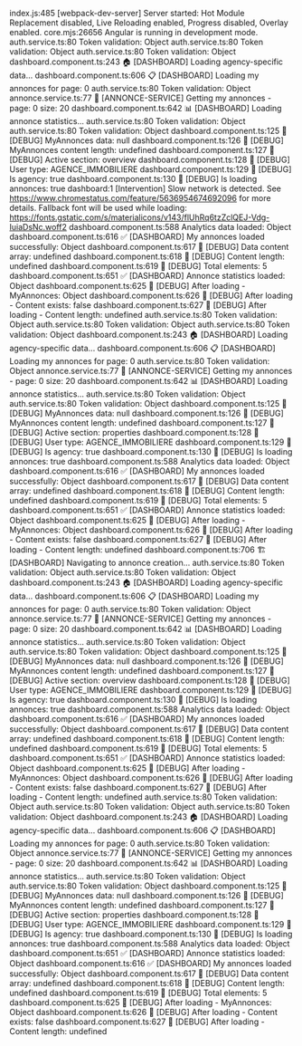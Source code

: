 index.js:485 [webpack-dev-server] Server started: Hot Module Replacement disabled, Live Reloading enabled, Progress disabled, Overlay enabled.
core.mjs:26656 Angular is running in development mode.
auth.service.ts:80 Token validation: Object
auth.service.ts:80 Token validation: Object
auth.service.ts:80 Token validation: Object
dashboard.component.ts:243 🏠 [DASHBOARD] Loading agency-specific data...
dashboard.component.ts:606 📋 [DASHBOARD] Loading my annonces for page: 0
auth.service.ts:80 Token validation: Object
annonce.service.ts:77 🔄 [ANNONCE-SERVICE] Getting my annonces - page: 0 size: 20
dashboard.component.ts:642 📊 [DASHBOARD] Loading annonce statistics...
auth.service.ts:80 Token validation: Object
auth.service.ts:80 Token validation: Object
dashboard.component.ts:125 🎯 [DEBUG] MyAnnonces data: null
dashboard.component.ts:126 🎯 [DEBUG] MyAnnonces content length: undefined
dashboard.component.ts:127 🎯 [DEBUG] Active section: overview
dashboard.component.ts:128 🎯 [DEBUG] User type: AGENCE_IMMOBILIERE
dashboard.component.ts:129 🎯 [DEBUG] Is agency: true
dashboard.component.ts:130 🎯 [DEBUG] Is loading annonces: true
dashboard:1 [Intervention] Slow network is detected. See https://www.chromestatus.com/feature/5636954674692096 for more details. Fallback font will be used while loading: https://fonts.gstatic.com/s/materialicons/v143/flUhRq6tzZclQEJ-Vdg-IuiaDsNc.woff2
dashboard.component.ts:588 Analytics data loaded: Object
dashboard.component.ts:616 ✅ [DASHBOARD] My annonces loaded successfully: Object
dashboard.component.ts:617 🎯 [DEBUG] Data content array: undefined
dashboard.component.ts:618 🎯 [DEBUG] Content length: undefined
dashboard.component.ts:619 🎯 [DEBUG] Total elements: 5
dashboard.component.ts:651 ✅ [DASHBOARD] Annonce statistics loaded: Object
dashboard.component.ts:625 🎯 [DEBUG] After loading - MyAnnonces: Object
dashboard.component.ts:626 🎯 [DEBUG] After loading - Content exists: false
dashboard.component.ts:627 🎯 [DEBUG] After loading - Content length: undefined
auth.service.ts:80 Token validation: Object
auth.service.ts:80 Token validation: Object
auth.service.ts:80 Token validation: Object
dashboard.component.ts:243 🏠 [DASHBOARD] Loading agency-specific data...
dashboard.component.ts:606 📋 [DASHBOARD] Loading my annonces for page: 0
auth.service.ts:80 Token validation: Object
annonce.service.ts:77 🔄 [ANNONCE-SERVICE] Getting my annonces - page: 0 size: 20
dashboard.component.ts:642 📊 [DASHBOARD] Loading annonce statistics...
auth.service.ts:80 Token validation: Object
auth.service.ts:80 Token validation: Object
dashboard.component.ts:125 🎯 [DEBUG] MyAnnonces data: null
dashboard.component.ts:126 🎯 [DEBUG] MyAnnonces content length: undefined
dashboard.component.ts:127 🎯 [DEBUG] Active section: properties
dashboard.component.ts:128 🎯 [DEBUG] User type: AGENCE_IMMOBILIERE
dashboard.component.ts:129 🎯 [DEBUG] Is agency: true
dashboard.component.ts:130 🎯 [DEBUG] Is loading annonces: true
dashboard.component.ts:588 Analytics data loaded: Object
dashboard.component.ts:616 ✅ [DASHBOARD] My annonces loaded successfully: Object
dashboard.component.ts:617 🎯 [DEBUG] Data content array: undefined
dashboard.component.ts:618 🎯 [DEBUG] Content length: undefined
dashboard.component.ts:619 🎯 [DEBUG] Total elements: 5
dashboard.component.ts:651 ✅ [DASHBOARD] Annonce statistics loaded: Object
dashboard.component.ts:625 🎯 [DEBUG] After loading - MyAnnonces: Object
dashboard.component.ts:626 🎯 [DEBUG] After loading - Content exists: false
dashboard.component.ts:627 🎯 [DEBUG] After loading - Content length: undefined
dashboard.component.ts:706 🏗️ [DASHBOARD] Navigating to annonce creation...
auth.service.ts:80 Token validation: Object
auth.service.ts:80 Token validation: Object
dashboard.component.ts:243 🏠 [DASHBOARD] Loading agency-specific data...
dashboard.component.ts:606 📋 [DASHBOARD] Loading my annonces for page: 0
auth.service.ts:80 Token validation: Object
annonce.service.ts:77 🔄 [ANNONCE-SERVICE] Getting my annonces - page: 0 size: 20
dashboard.component.ts:642 📊 [DASHBOARD] Loading annonce statistics...
auth.service.ts:80 Token validation: Object
auth.service.ts:80 Token validation: Object
dashboard.component.ts:125 🎯 [DEBUG] MyAnnonces data: null
dashboard.component.ts:126 🎯 [DEBUG] MyAnnonces content length: undefined
dashboard.component.ts:127 🎯 [DEBUG] Active section: overview
dashboard.component.ts:128 🎯 [DEBUG] User type: AGENCE_IMMOBILIERE
dashboard.component.ts:129 🎯 [DEBUG] Is agency: true
dashboard.component.ts:130 🎯 [DEBUG] Is loading annonces: true
dashboard.component.ts:588 Analytics data loaded: Object
dashboard.component.ts:616 ✅ [DASHBOARD] My annonces loaded successfully: Object
dashboard.component.ts:617 🎯 [DEBUG] Data content array: undefined
dashboard.component.ts:618 🎯 [DEBUG] Content length: undefined
dashboard.component.ts:619 🎯 [DEBUG] Total elements: 5
dashboard.component.ts:651 ✅ [DASHBOARD] Annonce statistics loaded: Object
dashboard.component.ts:625 🎯 [DEBUG] After loading - MyAnnonces: Object
dashboard.component.ts:626 🎯 [DEBUG] After loading - Content exists: false
dashboard.component.ts:627 🎯 [DEBUG] After loading - Content length: undefined
auth.service.ts:80 Token validation: Object
auth.service.ts:80 Token validation: Object
auth.service.ts:80 Token validation: Object
dashboard.component.ts:243 🏠 [DASHBOARD] Loading agency-specific data...
dashboard.component.ts:606 📋 [DASHBOARD] Loading my annonces for page: 0
auth.service.ts:80 Token validation: Object
annonce.service.ts:77 🔄 [ANNONCE-SERVICE] Getting my annonces - page: 0 size: 20
dashboard.component.ts:642 📊 [DASHBOARD] Loading annonce statistics...
auth.service.ts:80 Token validation: Object
auth.service.ts:80 Token validation: Object
dashboard.component.ts:125 🎯 [DEBUG] MyAnnonces data: null
dashboard.component.ts:126 🎯 [DEBUG] MyAnnonces content length: undefined
dashboard.component.ts:127 🎯 [DEBUG] Active section: properties
dashboard.component.ts:128 🎯 [DEBUG] User type: AGENCE_IMMOBILIERE
dashboard.component.ts:129 🎯 [DEBUG] Is agency: true
dashboard.component.ts:130 🎯 [DEBUG] Is loading annonces: true
dashboard.component.ts:588 Analytics data loaded: Object
dashboard.component.ts:651 ✅ [DASHBOARD] Annonce statistics loaded: Object
dashboard.component.ts:616 ✅ [DASHBOARD] My annonces loaded successfully: Object
dashboard.component.ts:617 🎯 [DEBUG] Data content array: undefined
dashboard.component.ts:618 🎯 [DEBUG] Content length: undefined
dashboard.component.ts:619 🎯 [DEBUG] Total elements: 5
dashboard.component.ts:625 🎯 [DEBUG] After loading - MyAnnonces: Object
dashboard.component.ts:626 🎯 [DEBUG] After loading - Content exists: false
dashboard.component.ts:627 🎯 [DEBUG] After loading - Content length: undefined
